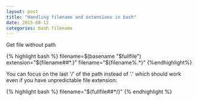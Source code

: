 ```yaml
---
layout: post
title: "Handling filename and extensions in bash"
date: 2015-08-12
categories: bash filename
---
```

Get file without path

{% highlight bash %}
filename=$(basename "$fullfile")
extension="${filename##*.}"
filename="${filename%.*}"
{%endhighlight%}

You can focus on the last '/' of the path instead of '.' which should work even if you have unpredictable file extension:

{% highlight bash %}
filename="${fullfile##*/}"
{% endhighlight %}



